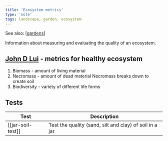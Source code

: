 ```yaml
---
title: 'Ecosystem metrics'
type: 'note'
tags: landscape, garden, ecosystem
---
```


See also: [[gardens]]

Information about measuring and evaluating the quality of an ecosystem.

## [John D Lui](https://regenerationinternational.org/2016/03/07/meet-john-d-liu-the-indiana-jones-of-landscape-restoration/) - metrics for healthy ecosystem

1. Biomass - amount of living material
2. Necromass - amount of dead material
    Necromass breaks down to create soil
3. Biodiversity - variety of different life forms

## Tests

| Test | Description |
| --- | --- |
| [[jar-soil-test]] | Test the quality (sand, silt and clay) of soil in a jar |

[//begin]: # "Autogenerated link references for markdown compatibility"
[gardens]: gardens "Gardens"
[//end]: # "Autogenerated link references"